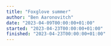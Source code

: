 ```yaml
---
title: "Foxglove summer"
author: "Ben Aaronovitch"
date: "2023-04-09T00:00:00+01:00"
started: "2023-04-23T00:00:00+01:00"
finished: "2023-04-23T00:00:00+01:00"
---
```

